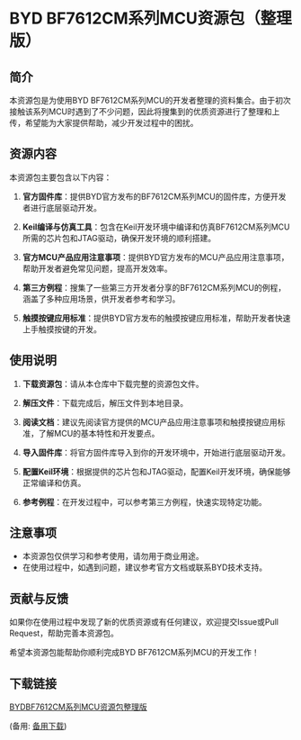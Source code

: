 # BYD BF7612CM系列MCU资源包（整理版）

## 简介

本资源包是为使用BYD BF7612CM系列MCU的开发者整理的资料集合。由于初次接触该系列MCU时遇到了不少问题，因此将搜集到的优质资源进行了整理和上传，希望能为大家提供帮助，减少开发过程中的困扰。

## 资源内容

本资源包主要包含以下内容：

1. **官方固件库**：提供BYD官方发布的BF7612CM系列MCU的固件库，方便开发者进行底层驱动开发。

2. **Keil编译与仿真工具**：包含在Keil开发环境中编译和仿真BF7612CM系列MCU所需的芯片包和JTAG驱动，确保开发环境的顺利搭建。

3. **官方MCU产品应用注意事项**：提供BYD官方发布的MCU产品应用注意事项，帮助开发者避免常见问题，提高开发效率。

4. **第三方例程**：搜集了一些第三方开发者分享的BF7612CM系列MCU的例程，涵盖了多种应用场景，供开发者参考和学习。

5. **触摸按键应用标准**：提供BYD官方发布的触摸按键应用标准，帮助开发者快速上手触摸按键的开发。

## 使用说明

1. **下载资源包**：请从本仓库中下载完整的资源包文件。

2. **解压文件**：下载完成后，解压文件到本地目录。

3. **阅读文档**：建议先阅读官方提供的MCU产品应用注意事项和触摸按键应用标准，了解MCU的基本特性和开发要点。

4. **导入固件库**：将官方固件库导入到你的开发环境中，开始进行底层驱动开发。

5. **配置Keil环境**：根据提供的芯片包和JTAG驱动，配置Keil开发环境，确保能够正常编译和仿真。

6. **参考例程**：在开发过程中，可以参考第三方例程，快速实现特定功能。

## 注意事项

- 本资源包仅供学习和参考使用，请勿用于商业用途。
- 在使用过程中，如遇到问题，建议参考官方文档或联系BYD技术支持。

## 贡献与反馈

如果你在使用过程中发现了新的优质资源或有任何建议，欢迎提交Issue或Pull Request，帮助完善本资源包。

希望本资源包能帮助你顺利完成BYD BF7612CM系列MCU的开发工作！

## 下载链接
[BYDBF7612CM系列MCU资源包整理版](https://pan.quark.cn/s/39c43780bc88) 

(备用: [备用下载](https://pan.baidu.com/s/1-QCbNQRI9EBhC6t0Z8HenA?pwd=1234))
